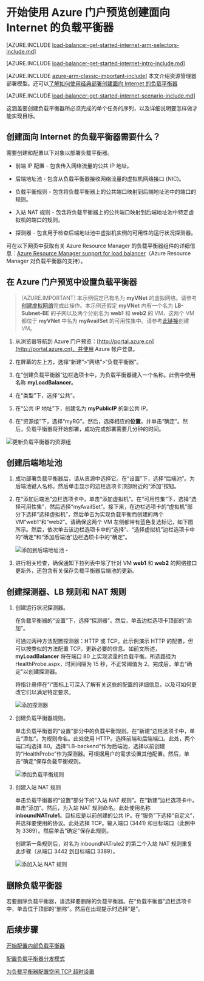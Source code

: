 <properties
   pageTitle="使用 Azure 门户预览在 Resource Manager 中创建面向 Internet 的负载平衡器 | Microsoft Azure"
   description="了解如何使用 Azure 门户预览在 Resource Manager 中创建面向 Internet 的负载平衡器"
   services="load-balancer"
   documentationCenter="na"
   authors="anavinahar"
   manager="narayan"
   editor=""
   tags="azure-resource-manager"
/>
<tags
   ms.service="load-balancer"
   ms.devlang="na"
   ms.topic="article"
   ms.tgt_pltfrm="na"
   ms.workload="infrastructure-services"
   ms.date="09/14/2016"
   ms.author="annahar" />

# 开始使用 Azure 门户预览创建面向 Internet 的负载平衡器

[AZURE.INCLUDE [load-balancer-get-started-internet-arm-selectors-include.md](../../includes/load-balancer-get-started-internet-arm-selectors-include.md)]

[AZURE.INCLUDE [load-balancer-get-started-internet-intro-include.md](../../includes/load-balancer-get-started-internet-intro-include.md)]

[AZURE.INCLUDE [azure-arm-classic-important-include](../../includes/azure-arm-classic-important-include.md)] 本文介绍资源管理器部署模型。还可以[了解如何使用经典部署创建面向 Internet 的负载平衡器](load-balancer-get-started-internet-classic-portal.md)

[AZURE.INCLUDE [load-balancer-get-started-internet-scenario-include.md](../../includes/load-balancer-get-started-internet-scenario-include.md)]

这涵盖要创建负载平衡器所必须完成的单个任务的序列，以及详细说明要怎样做才能实现目标。

## 创建面向 Internet 的负载平衡器需要什么？

需要创建和配置以下对象以部署负载平衡器。

- 前端 IP 配置 - 包含传入网络流量的公共 IP 地址。

- 后端地址池 - 包含从负载平衡器接收网络流量的虚拟机网络接口 (NIC)。

- 负载平衡规则 - 包含将负载平衡器上的公共端口映射到后端地址池中的端口的规则。

- 入站 NAT 规则 - 包含将负载平衡器上的公共端口映射到后端地址池中特定虚拟机的端口的规则。

- 探测器 - 包含用于检查后端地址池中虚拟机实例的可用性的运行状况探测器。

可在以下网页中获取有关 Azure Resource Manager 的负载平衡器组件的详细信息：[Azure Resource Manager support for load balancer](/documentation/articles/load-balancer-arm/)（Azure Resource Manager 对负载平衡器的支持）。


## 在 Azure 门户预览中设置负载平衡器

> [AZURE.IMPORTANT] 本示例假定已有名为 **myVNet** 的虚拟网络。请参考[创建虚拟网络](/documentation/articles/virtual-networks-create-vnet-arm-pportal/)完成此操作。本示例还假定 **myVNet** 内有一个名为 **LB-Subnet-BE** 的子网以及两个分别名为 **web1** 和 **web2** 的 VM，这两个 VM 都位于 **myVNet** 中名为 **myAvailSet** 的可用性集中。请参考[此链接](/documentation/articles/virtual-machines-windows-hero-tutorial/)创建 VM。


1. 从浏览器导航到 Azure 门户预览：[http://portal.azure.cn](http://portal.azure.cn)，并使用 Azure 帐户登录。

2. 在屏幕的左上方，选择“新建”>“网络”>“负载平衡器”。

3. 在“创建负载平衡器”边栏选项卡中，为负载平衡器键入一个名称。此例中使用名称 **myLoadBalancer**。

4. 在“类型”下，选择“公共”。

5. 在“公共 IP 地址”下，创建名为 **myPublicIP** 的新公共 IP。

6. 在“资源组”下，选择“myRG”。然后，选择相应的**位置**，并单击“确定”。然后，负载平衡器将开始部署，成功完成部署需要几分钟的时间。

![更新负载平衡器的资源组](./media/load-balancer-get-started-internet-portal/1-load-balancer.png)


## 创建后端地址池

1. 成功部署负载平衡器后，请从资源中选择它。在“设置”下，选择“后端池”。为后端池键入名称。然后单击显示的边栏选项卡顶部附近的“添加”按钮。

2. 在“添加后端池”边栏选项卡中，单击“添加虚拟机”。在“可用性集”下，选择“选择可用性集”，然后选择“myAvailSet”。接下来，在边栏选项卡的“虚拟机”部分下选择“选择虚拟机”，然后单击为实现负载平衡而创建的两个 VM“web1”和“web2”。请确保这两个 VM 左侧都带有蓝色复选标记，如下图所示。然后，依次单击该边栏选项卡中的“选择”、“选择虚拟机”边栏选项卡中的“确定”和“添加后端池”边栏选项卡中的“确定”。

    ![添加到后端地址池 -](./media/load-balancer-get-started-internet-portal/3-load-balancer-backend-02.png)

3. 进行相关检查，确保通知下拉列表中除了针对 VM **web1** 和 **web2** 的网络接口更新外，还包含有关保存负载平衡器后端池的更新。


## 创建探测器、LB 规则和 NAT 规则

1. 创建运行状况探测器。

    在负载平衡器的“设置”下，选择“探测器”。然后，单击边栏选项卡顶部的“添加”。

    可通过两种方法配置探测器：HTTP 或 TCP。此示例演示 HTTP 的配置，但可以按类似的方法配置 TCP。更新必要的信息。如前文所述，**myLoadBalancer** 将在端口 80 上实现流量的负载平衡。所选路径为 HealthProbe.aspx，时间间隔为 15 秒，不正常阈值为 2。完成后，单击“确定”以创建探测器。

    将指针悬停在“i”图标上可深入了解有关这些的配置的详细信息，以及可如何更改它们以满足特定要求。

    ![添加探测器](./media/load-balancer-get-started-internet-portal/4-load-balancer-probes.png)

2. 创建负载平衡器规则。

    单击负载平衡器的“设置”部分中的负载平衡规则。在“新建”边栏选项卡中，单击“添加”。为规则命名。此处使用 HTTP。选择前端和后端端口。此处，两个端口均选择 80。选择“LB-backend”作为后端池，选择以前创建的“HealthProbe”作为探测器。可根据用户的需求设置其他配置。然后，单击“确定”保存负载平衡规则。

    ![添加负载平衡规则](./media/load-balancer-get-started-internet-portal/5-load-balancing-rules.png)

3. 创建入站 NAT 规则

    单击负载平衡器的“设置”部分下的“入站 NAT 规则”。在“新建”边栏选项卡中，单击“添加”。然后，为入站 NAT 规则命名。此处使用名称 **inboundNATrule1**。目标应是以前创建的公共 IP。在“服务”下选择“自定义”，并选择要使用的协议。此处选择 TCP。输入端口 (3441) 和目标端口（此例中为 3389）。然后单击“确定”保存此规则。

    创建第一条规则后，对名为 inboundNATrule2 的第二个入站 NAT 规则重复此步骤（从端口 3442 到目标端口 3389）。

    ![添加入站 NAT 规则](./media/load-balancer-get-started-internet-portal/6-load-balancer-inbound-nat-rules.png)

## 删除负载平衡器

若要删除负载平衡器，请选择要删除的负载平衡器。在“负载平衡器”边栏选项卡中，单击位于顶部的“删除”。然后在出现提示时选择“是”。

## 后续步骤

[开始配置内部负载平衡器](/documentation/articles/load-balancer-get-started-ilb-arm-cli)

[配置负载平衡器分发模式](/documentation/articles/load-balancer-distribution-mode)

[为负载平衡器配置空闲 TCP 超时设置](/documentation/articles/load-balancer-tcp-idle-timeout)

<!---HONumber=Mooncake_0926_2016-->